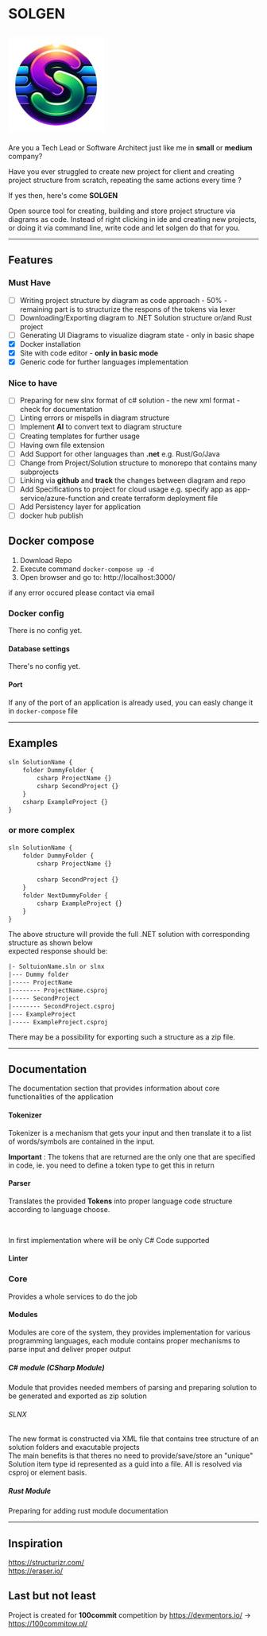 # SOLGEN
![plot](./logo_192.png)
---
Are you a Tech Lead or Software Architect just like me in **small** or **medium** company? 

Have you ever struggled to create new project for client and creating project structure from scratch, repeating the same actions every time ?

If yes then, here's come **SOLGEN** <br/>

Open source tool for creating, building and store project structure via diagrams as code. Instead of right clicking in ide and creating new projects, or doing it via command line, write code and let solgen do that for you.

---

## Features

### Must Have

- [ ] Writing project structure by diagram as code approach - 50% - remaining part is to structurize the respons of the tokens via lexer
- [ ] Downloading/Exporting diagram to .NET Solution structure or/and Rust project
- [ ] Generating UI Diagrams to visualize diagram state - only in basic shape
- [x] Docker installation
- [x] Site with code editor - **only in basic mode**
- [x] Generic code for further languages implementation

### Nice to have
- [ ] Preparing for new slnx format of c# solution - the new xml format - check for documentation
- [ ] Linting errors or mispells in diagram structure
- [ ] Implement **AI** to convert text to diagram structure
- [ ] Creating templates for further usage
- [ ] Having own file extension
- [ ] Add Support for other languages than **.net** e.g. Rust/Go/Java
- [ ] Change from Project/Solution structure to monorepo that contains many subprojects
- [ ] Linking via **github** and **track** the changes between diagram and repo
- [ ] Add Specifications to project for cloud usage e.g. specify app as app-service/azure-function and create terraform deployment file
- [ ] Add Persistency layer for application
- [ ] docker hub publish

## Docker compose

1. Download Repo
2. Execute command `docker-compose up -d`
3. Open browser and go to: http://localhost:3000/

if any error occured please contact via email


### Docker config 

There is no config yet.

#### Database settings

There's no config yet.

#### Port

If any of the port of an application is already used, you can easly change it in `docker-compose` file

---
## Examples

```
sln SolutionName {
    folder DummyFolder {
        csharp ProjectName {}
        csharp SecondProject {}
    }
    csharp ExampleProject {}
}
```

### or more complex

```
sln SolutionName {
    folder DummyFolder {
        csharp ProjectName {}

        csharp SecondProject {}
    }
    folder NextDummyFolder {
        csharp ExampleProject {}
    }
}
```

The above structure will provide the full .NET solution with corresponding structure as shown below
<br/>
expected response should be: 

```
|- SoltuionName.sln or slnx
|--- Dummy folder 
|----- ProjectName 
|-------- ProjectName.csproj
|----- SecondProject 
|-------- SecondProject.csproj
|--- ExampleProject
|----- ExampleProject.csproj

```

There may be a possibility for exporting such a structure as a zip file. 

---
## Documentation

The documentation section that provides information about core functionalities of the application

#### Tokenizer

Tokenizer is a mechanism that gets your input and then translate it to a list of words/symbols are contained in the input. 
 <br/>

**Important** : The tokens that are returned are the only one that are specified in code, ie. you need to define a token type to get this in return 

#### Parser

Translates the provided **Tokens** into proper language code structure according to language choose. 

<br/> 

In first implementation where will be only C# Code supported

#### Linter 



### Core
Provides a whole services to do the job

#### Modules
Modules are core of the system, they provides implementation for various programming languages, each module contains proper mechanisms to parse input and deliver proper output


##### C# module (CSharp Module)
Module that provides needed members of parsing and preparing solution to be generated and exported as zip solution

###### SLNX 
The new format is constructed via XML file that contains tree structure of an solution folders and exacutable projects
<br/>
The main benefits is that theres no need to provide/save/store an "unique" Solution item type id represented as a guid into a file. All is resolved via csproj or element basis.

##### Rust Module
Preparing for adding rust module documentation

---
## Inspiration

https://structurizr.com/ <br/>
https://eraser.io/

## Last but not least
Project is created for **100commit** competition by https://devmentors.io/ -> https://100commitow.pl/